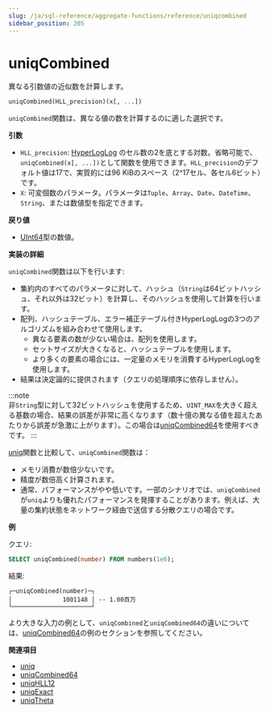 ```yaml
---
slug: /ja/sql-reference/aggregate-functions/reference/uniqcombined
sidebar_position: 205
---
```


# uniqCombined

異なる引数値の近似数を計算します。

``` sql
uniqCombined(HLL_precision)(x[, ...])
```

`uniqCombined`関数は、異なる値の数を計算するのに適した選択です。

**引数**

- `HLL_precision`: [HyperLogLog](https://en.wikipedia.org/wiki/HyperLogLog) のセル数の2を底とする対数。省略可能で、`uniqCombined(x[, ...])`として関数を使用できます。`HLL_precision`のデフォルト値は17で、実質的には96 KiBのスペース（2^17セル、各セル6ビット）です。
- `X`: 可変個数のパラメータ。パラメータは`Tuple`、`Array`、`Date`、`DateTime`、`String`、または数値型を指定できます。

**戻り値**

- [UInt64](../../../sql-reference/data-types/int-uint.md)型の数値。

**実装の詳細**

`uniqCombined`関数は以下を行います:

- 集約内のすべてのパラメータに対して、ハッシュ（`String`は64ビットハッシュ、それ以外は32ビット）を計算し、そのハッシュを使用して計算を行います。
- 配列、ハッシュテーブル、エラー補正テーブル付きHyperLogLogの3つのアルゴリズムを組み合わせて使用します。
    - 異なる要素の数が少ない場合は、配列を使用します。
    - セットサイズが大きくなると、ハッシュテーブルを使用します。
    - より多くの要素の場合には、一定量のメモリを消費するHyperLogLogを使用します。
- 結果は決定論的に提供されます（クエリの処理順序に依存しません）。

:::note    
非`String`型に対して32ビットハッシュを使用するため、`UINT_MAX`を大きく超える基数の場合、結果の誤差が非常に高くなります（数十億の異なる値を超えたあたりから誤差が急激に上がります）。この場合は[uniqCombined64](../../../sql-reference/aggregate-functions/reference/uniqcombined64.md#agg_function-uniqcombined64)を使用すべきです。
:::

[uniq](../../../sql-reference/aggregate-functions/reference/uniq.md#agg_function-uniq)関数と比較して、`uniqCombined`関数は：

- メモリ消費が数倍少ないです。
- 精度が数倍高く計算されます。
- 通常、パフォーマンスがやや低いです。一部のシナリオでは、`uniqCombined`が`uniq`よりも優れたパフォーマンスを発揮することがあります。例えば、大量の集約状態をネットワーク経由で送信する分散クエリの場合です。

**例**

クエリ:

```sql
SELECT uniqCombined(number) FROM numbers(1e6);
```

結果:

```response
┌─uniqCombined(number)─┐
│              1001148 │ -- 1.00百万
└──────────────────────┘
```

より大きな入力の例として、`uniqCombined`と`uniqCombined64`の違いについては、[uniqCombined64](../../../sql-reference/aggregate-functions/reference/uniqcombined64.md#agg_function-uniqcombined64)の例のセクションを参照してください。

**関連項目**

- [uniq](../../../sql-reference/aggregate-functions/reference/uniq.md#agg_function-uniq)
- [uniqCombined64](../../../sql-reference/aggregate-functions/reference/uniqcombined64.md#agg_function-uniqcombined64)
- [uniqHLL12](../../../sql-reference/aggregate-functions/reference/uniqhll12.md#agg_function-uniqhll12)
- [uniqExact](../../../sql-reference/aggregate-functions/reference/uniqexact.md#agg_function-uniqexact)
- [uniqTheta](../../../sql-reference/aggregate-functions/reference/uniqthetasketch.md#agg_function-uniqthetasketch)
